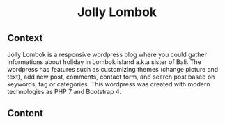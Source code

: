 <h1 align="center">
  Jolly Lombok
</h1>

## Context 
Jolly Lombok is a responsive wordpress blog where you could gather informations about holiday in Lombok island a.k.a sister of Bali. The wordpress has features such as customizing themes (change picture and text), add new post, comments, contact form, and search post based on keywords, tag or categories. This wordpress was created with modern technologies as PHP 7 and Bootstrap 4.

## Content
